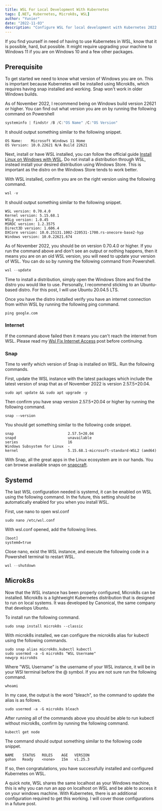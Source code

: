 ```yaml
---
title: WSL For Local Development With Kubernetes
tags: [.NET, Kubernetes, Microk8s, WSL]
author: "Yunier"
date: "2022-11-03"
description: "Configure WSL for local development with Kubernetes 2022 edition."
---
```


If you find yourself in need of having to use Kubernetes in WSL, know that it is possible, hard, but possible. It might require upgrading your machine to Windows 11 if you are on Windows 10 and a few other packages.

## Prerequisite

To get started we need to know what version of Windows you are on. This is important because Kubernetes will be installed using Microk8s, which requires having snap installed and working. Snap won't work in older Windows builds.

As of November 2022, I recommend being on Windows build version 22621 or higher. You can find out what version you are on by running the following command on Powershell

```Powershell
systeminfo | findstr /B /C:"OS Name" /C:"OS Version"
```

It should output something similar to the following snippet.

```text
OS Name:    Microsoft Windows 11 Home
OS Version: 10.0.22621 N/A Build 22621
```

Next, install or have WSL installed, you can follow the official guide [Install Linux on Windows with WSL](https://learn.microsoft.com/en-us/windows/wsl/install). Do not install a distribution through WSL, instead install your desired distribution using Windows Store. This is important as the distro on the Windows Store tends to work better.

With WSL installed, confirm you are on the right version using the following command.

```Powershell
wsl -v
```

It should output something similar to the following snippet.

```text
WSL version: 0.70.4.0
Kernel version: 5.15.68.1
WSLg version: 1.0.45
MSRDC version: 1.2.3575
Direct3D version: 1.606.4
DXCore version: 10.0.25131.1002-220531-1700.rs-onecore-base2-hyp
Windows version: 10.0.22621.674
```

As of November 2022, you should be on version 0.70.4.0 or higher. If you run the command above and don't see an output or nothing happens, then it means you are on an old WSL version, you will need to update your version of WSL. You can do so by running the following command from Powershell.

```Powershell
wsl --update
```

Time to install a distribution, simply open the Windows Store and find the distro you would like to use. Personally, I recommend sticking to an Ubuntu-based distro. For this post, I will use Ubuntu 20.04.5 LTS.

Once you have the distro installed verify you have an internet connection from within WSL by running the following ping command.

```shell
ping google.com
```

### Internet

If the command above failed then it means you can't reach the internet from WSL. Please read my [Wsl Fix Internet Access](/post/2022/wsl-fix-internet-access) post before continuing.

### Snap

Time to verify which version of Snap is installed on WSL. Run the following commands.

First, update the WSL instance with the latest packages which include the latest version of snap that as of November 2022 is version  2.57.5+20.04.

```shell
sudo apt update && sudo apt upgrade -y
```

Then confirm you have snap version  2.57.5+20.04 or higher by running the following command.

```shell
snap --version
```

You should get something similar to the following code snippet.

```shell
snap                         2.57.5+20.04
snapd                        unavailable
series                       16
Windows Subsystem for Linux  -
kernel                       5.15.68.1-microsoft-standard-WSL2 (amd64)
```

With Snap, all the great apps in the Linux ecosystem are in our hands. You can browse available snaps on [snapcraft](https://snapcraft.io/).

## Systemd

The last WSL configuration needed is systemd, it can be enabled on WSL using the following command. In the future, this setting should be automatically enabled for you when you install WSL.

First, use nano to open wsl.conf

```shell
sudo nano /etc/wsl.conf
```

With wsl.conf opened, add the following lines.

```shell
[boot]
systemd=true
```

Close nano, exist the WSL instance, and execute the following code in a Powershell terminal to restart WSL.

```Powershell
wsl --shutdown
```

## Microk8s

Now that the WSL instance has been properly configured, Microk8s can be installed. Microk8s is a lightweight Kubernetes distribution that is designed to run on local systems. It was developed by Canonical, the same company that develops Ubuntu.

To install run the following command.

```shell
sudo snap install microk8s --classic
```

With microk8s installed, we can configure the microk8s alias for kubectl using the following commands.

```shell
sudo snap alias microk8s.kubectl kubectl
sudo usermod -a -G microk8s "WSL Username"
newgrp microk8s
```

Where "WSL Username" is the username of your WSL instance, it will be in your WSl terminal before the @ symbol. If you are not sure run the following command.

```shell
whoami
```

In my case, the output is the word "bleach", so the command to update the alias is as follows.

```shell
sudo usermod -a -G microk8s bleach
```

After running all of the commands above you should be able to run kubectl without microk8s, confirm by running the following command.

```shell
kubectl get node
```

The command should output something similar to the following code snippet.

```shell
NAME    STATUS   ROLES    AGE   VERSION
gohan   Ready    <none>   15m   v1.25.3
```

If so, then congratulations, you have successfully installed and configured Kubernetes on WSL.

A quick note, WSL shares the same localhost as your Windows machine, this is why you can run an app on localhost on WSL and be able to access it on your windows machine. With Kubernetes, there is an additional configuration required to get this working. I will cover those configurations in a future post.
